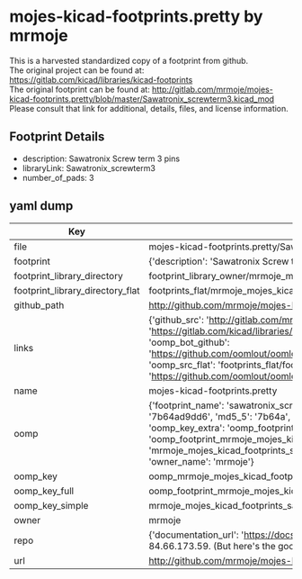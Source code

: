 # mojes-kicad-footprints.pretty by mrmoje  
This is a harvested standardized copy of a footprint from github.  
The original project can be found at:  
https://gitlab.com/kicad/libraries/kicad-footprints  
The original footprint can be found at:
http://gitlab.com/mrmoje/mojes-kicad-footprints.pretty/blob/master/Sawatronix_screwterm3.kicad_mod
Please consult that link for additional, details, files, and license information.  
## Footprint Details
* description: Sawatronix Screw term 3 pins  
* libraryLink: Sawatronix_screwterm3  
* number_of_pads: 3  
## yaml dump  
| Key | Value |  
| --- | --- |  
| file | mojes-kicad-footprints.pretty/Sawatronix_screwterm3.kicad_mod |  
| footprint | {'description': 'Sawatronix Screw term 3 pins', 'libraryLink': 'Sawatronix_screwterm3', 'number_of_pads': 3} |  
| footprint_library_directory | footprint_library_owner/mrmoje_mojes-kicad-footprints.pretty |  
| footprint_library_directory_flat | footprints_flat/mrmoje_mojes_kicad_footprints_sawatronix_screwterm3/working |  
| github_path | http://github.com/mrmoje/mojes-kicad-footprints.pretty/blob/master/Sawatronix_screwterm3.kicad_mod |  
| links | {'github_src': 'http://gitlab.com/mrmoje/mojes-kicad-footprints.pretty/blob/master/Sawatronix_screwterm3.kicad_mod', 'github_src_repo': 'https://gitlab.com/kicad/libraries/kicad-footprints', 'oomp_bot': 'footprints/mrmoje_mojes_kicad_footprints_sawatronix_screwterm3/working', 'oomp_bot_github': 'https://github.com/oomlout/oomlout_oomp_footprint_bot/tree/main/footprints/mrmoje_mojes_kicad_footprints_sawatronix_screwterm3/working', 'oomp_src_flat': 'footprints_flat/footprints_flat/mrmoje_mojes_kicad_footprints_sawatronix_screwterm3/working', 'oomp_src_flat_github': 'https://github.com/oomlout/oomlout_oomp_footprint_src/tree/main/footprints_flat/mrmoje_mojes_kicad_footprints_sawatronix_screwterm3/working'} |  
| name | mojes-kicad-footprints.pretty |  
| oomp | {'footprint_name': 'sawatronix_screwterm3', 'library_name': 'mojes_kicad_footprints', 'md5': '7b64ad9dd65c6ef0947121f266c2c9eb', 'md5_10': '7b64ad9dd6', 'md5_5': '7b64a', 'md5_6': '7b64ad', 'oomp_key': 'oomp_mrmoje_mojes_kicad_footprints_sawatronix_screwterm3', 'oomp_key_extra': 'oomp_footprint_mrmoje_mojes_kicad_footprints_sawatronix_screwterm3', 'oomp_key_full': 'oomp_footprint_mrmoje_mojes_kicad_footprints_sawatronix_screwterm3_7b64ad', 'oomp_key_simple': 'mrmoje_mojes_kicad_footprints_sawatronix_screwterm3', 'original_filename': 'mojes-kicad-footprints.pretty/Sawatronix_screwterm3.kicad_mod', 'owner_name': 'mrmoje'} |  
| oomp_key | oomp_mrmoje_mojes_kicad_footprints_sawatronix_screwterm3 |  
| oomp_key_full | oomp_footprint_mrmoje_mojes_kicad_footprints_sawatronix_screwterm3 |  
| oomp_key_simple | mrmoje_mojes_kicad_footprints_sawatronix_screwterm3 |  
| owner | mrmoje |  
| repo | {'documentation_url': 'https://docs.github.com/rest/overview/resources-in-the-rest-api#rate-limiting', 'message': "API rate limit exceeded for 84.66.173.59. (But here's the good news: Authenticated requests get a higher rate limit. Check out the documentation for more details.)"} |  
| url | http://github.com/mrmoje/mojes-kicad-footprints.pretty |  

